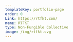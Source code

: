 ```yaml
---
templateKey: portfolio-page
order: 0
Link: https://rtfkt.com/
name: RTFKT
type: Non-Fungible Collective
image: /img/rtfkt.svg
---
```

